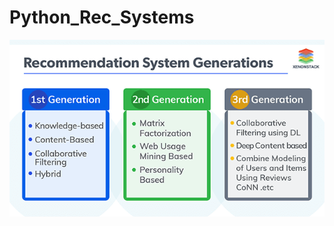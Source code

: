 # Python_Rec_Systems
![alt text](https://github.com/nishkarshmjain/Python_Rec_Systems/blob/master/recommendation-systems-xenonstack.png)
